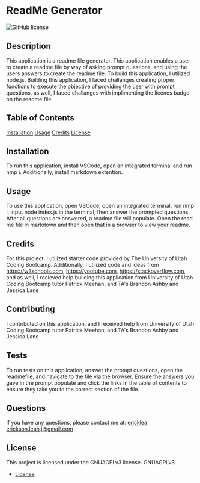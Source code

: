 # ReadMe Generator
  ![GitHub license](https://img.shields.io/badge/license-GNUAGPLv3-blue.svg)
  ## Description
  This application is a readme file generator. This application enables a user to create a readme file by way of asking prompt questions, and using the users answers to create the readme file. To build this application, I utilized node.js. Building this application, I faced challanges creating proper functions to execute the objective of providing the user with prompt questions, as well, I faced challanges with implimenting the licenes badge on the readme file.
  ## Table of Contents
  [Installation](#installation)
  [Usage](#usage)
  [Credits](#credits)
  [License](#license)
  ## Installation
  To run this application, install VSCode, open an integrated terminal and run nmp i. Additionally, install markdown extention.
  ## Usage
  To use this application, open VSCode, open an integrated terminal, run nmp i, input node index.js in the terminal, then answer the prompted questions. After all questions are answered, a readme file will populate. Open the read me file in markdown and then open that in a browser to view your readme. 
  ## Credits
  For this project, I utilized starter code provided by The University of Utah Coding Bootcamp. Additionally, I utilized code and ideas from https://w3schools.com, https://youtube.com, https://stackoverflow.com, and as well, I recieved help building this application from University of Utah Coding Bootcamp tutor Patrick Meehan, and TA's Brandon Ashby and Jessica Lane
  ## Contributing
  I contributed on this application, and I received help from University of Utah Coding Bootcamp tutor Patrick Meehan, and TA's Brandon Ashby and Jessica Lane
  ## Tests
  To run tests on this application, answer the prompt questions, open the readmefile, and navigate to the file via the browser. Ensure the answers you gave in the prompt populate and click the links in the table of contents to ensure they take you to the correct section of the file.
  ## Questions
  If you have any questions, please contact me at:
  [ericklea](https://github.com/ericklea)
  erickson.leah.j@gmail.com

  ## License
  

This project is licensed under the GNUAGPLv3 license.
  GNUAGPLv3
  
* [License](#license)

